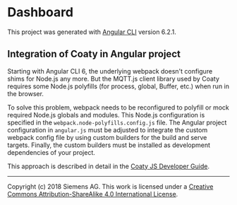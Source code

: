 # Dashboard

This project was generated with [Angular CLI](https://github.com/angular/angular-cli) version 6.2.1.

## Integration of Coaty in Angular project

Starting with Angular CLI 6, the underlying webpack doesn't configure shims for Node.js
any more. But the MQTT.js client library used by Coaty requires some Node.js polyfills
(for process, global, Buffer, etc.) when run in the browser.

To solve this problem, webpack needs to be reconfigured to polyfill or mock required Node.js
globals and modules. This Node.js configuration is specified in the
`webpack.node-polyfills.config.js` file. The Angular project configuration in `angular.js`
must be adjusted to integrate the custom webpack config file by using custom builders
for the build and serve targets. Finally, the custom builders must be installed as development
dependencies of your project.

This approach is described in detail in the
[Coaty JS Developer Guide](https://coatyio.github.io/coaty-js/man/developer-guide.md#bootstrap-a-coaty-container-in-angular-or-ionic).

---
Copyright (c) 2018 Siemens AG. This work is licensed under a
[Creative Commons Attribution-ShareAlike 4.0 International License](http://creativecommons.org/licenses/by-sa/4.0/).
